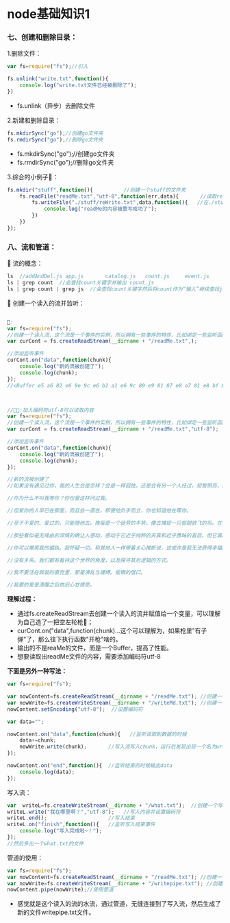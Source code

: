 # node基础知识1

### 七、创建和删除目录：

1.删除文件：

```javascript
var fs=require("fs");//引入

fs.unlink("write.txt",function(){
    console.log("write.txt文件已经被删除了");
})
```

- fs.unlink（异步）去删除文件



2.新建和删除目录：

```javascript
fs.mkdirSync("go");//创建go文件夹
fs.rmdirSync("go");//删除go文件夹
```

- fs.mkdirSync("go");//创建go文件夹
- fs.rmdirSync("go");//删除go文件夹



3.综合的小例子🌰：

```javascript
fs.mkdir("stuff",function(){          //创建一个stuff的文件夹
    fs.readFile("readMe.txt","utf-8",function(err,data){       //读取readMe.txt内容
        fs.writeFile("./stuff/reWrite.txt",data,function(){   //在./stuff目录下写入reWrite.txt内容
            console.log("readMe的内容被重写成功了");
        })
    })
});
```



### 八、流和管道：

🐠 流的概念：

```javascript
ls  //addAndDel.js app.js       catalog.js   count.js     event.js     readMe.txt   stuff
ls | grep count  //会查找count关键字并输出 count.js
ls | grep count | grep js  //会查找count关键字然后将count作为“输入”继续查找js关键字，输出 count.js
```

🐝 创建一个读入的流并监听：

```javascript

🐌:
var fs=require("fs");
//创建一个读入流，这个流是一个事件的实例，所以拥有一些事件的特性，比如绑定一些监听函数
var curCont = fs.createReadStream(__dirname + "/readMe.txt",); 

//添加监听事件
curCont.on("data",function(chunk){
    console.log("新的流被创建了");
    console.log(chunk);
});
//<Buffer e5 a6 82 e6 9e 9c e6 b2 a1 e6 9c 89 e9 81 87 e8 a7 81 e8 bf 87 e4 bd a0 ef bc 8c e6 88 91 e7 9a 84 e4 ba ba e7 94 9f e4 bc 9a e6 98 af e6 80 8e e6 a0 ... 3513 more bytes>



//🐌🐜:加入编码符utf-8可以读取内容
var fs=require("fs");
//创建一个读入流，这个流是一个事件的实例，所以拥有一些事件的特性，比如绑定一些监听函数
var curCont = fs.createReadStream(__dirname + "/readMe.txt","utf-8"); 

//添加监听事件
curCont.on("data",function(chunk){
    console.log("新的流被创建了");
    console.log(chunk);
});

//新的流被创建了
//如果没有遇见过你，我的人生会是怎样？会是一样孤独，还是会有另一个人经过，短暂照亮，然后我们各自退回各自的轨迹，重回平静？

//你为什么不叫我等你？你也曾这样问过我。

//但爱你的人早已在那里，而且会一直在。即便他负手而立，你也知道他在等你。

//至于不爱的、爱过的，只能随他去。挽留是一个徒劳的手势，像去捕捉一只振翅欲飞的鸟。在你启程之前，你就已经离开了。

//那些看似毫无缘由的深情的确让人感动，感动于它近乎纯粹的天真和近乎愚昧的盲目。但它真的一无所求吗？还是我们想要自我蒙蔽？

//你可以嘲笑我的偏执。我怀疑一切，和其他人一样带着关心推断说，这或许是我无法获得幸福的原因。

//没有关系。我们都有看待这个世界的角度，以及探寻其后逻辑的方式。

//我不要活在假装的直觉里，那是沸乱与缠缚。偷懒的借口。

//我要的爱是清醒之后依旧心甘情愿。
```

**理解过程：**

- 通过fs.createReadStream去创建一个读入的流并赋值给一个变量，可以理解为自己造了一把空左轮枪🐣；
- curCont.on("data",function(chunk)...这个可以理解为，如果枪里"有子弹"了，那么往下执行函数"开枪"啥的。
- 输出的不是reaMe的文件，而是一个Buffer，提高了性能。
- 想要读取出readMe文件的内容，需要添加编码符utf-8

**下面是另外一种写法：**

```javascript
var fs=require("fs");

var nowContent=fs.createReadStream(__dirname + "/readMe.txt"); //创建一个读入的流
var nowWrite=fs.createWriteStream(__dirname + "/writeMd.txt"); //创建一个写入的流
nowContent.setEncoding("utf-8");  //设置编码符

var data="";

nowContent.on("data",function(chunk){   //监听读取到数据的时候
    data+=chunk;
    nowWrite.write(chunk);       //写入流写入chunk，运行后发现出现一个名为writeMd.txt的文件，内容和readMe.txt中一样
});

nowContent.on("end",function(){  //监听结束的时候输出data
    console.log(data);
});
```

写入流：

```javascript
var  writeL=fs.createWriteStream(__dirname + "/what.txt");  //创建一个写入流
writeL.write("我在哪里啊？","utf-8");   //写入内容并设置编码符
writeL.end();                    //写入结束
writeL.on("finish",function(){   //监听写入结束事件
    console.log("写入完成啦~！");
});
//然后多出一个what.txt的文件
```

管道的使用：

```javascript
var fs=require("fs");
var nowContent=fs.createReadStream(__dirname + "/readMe.txt"); //创建一个读入的流
var nowWrite=fs.createWriteStream(__dirname + "/writepipe.txt"); //创建一个写入的流
nowContent.pipe(nowWrite);//使用管道
```

- 感觉就是这个读入的流的水流，通过管道，无缝连接到了写入流，然后生成了新的文件writepipe.txt文件。